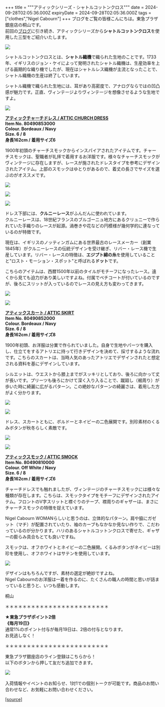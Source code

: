 +++
title = """アティックシリーズ - シャトルコットンクロス"""
date = 2024-09-28T02:05:36.000Z
expiryDate = 2024-09-28T02:05:36.000Z
tags = ["clothes","Nigel Cabourn"]
+++
ブログをご覧の皆様こんにちは。東急プラザ銀座店の桐山です。  
前回の[ブログ](https://cabourn.jp/blogs/shop-info/tokyuplazaginza20240913)に引き続き、アティックシリーズから**シャトルコットンクロス**を使用した三型をご紹介いたします。

![](https://cdn.shopify.com/s/files/1/0094/9295/5196/files/IMG_9108_00d20e7b-18f9-4f31-87e9-fc364e0b92f6_480x480.jpg?v=1727318067)

シャトルコットンクロスとは、**シャトル織機**で織られた生地のことです。1733年、イギリスのジョン・ケイによって発明されたシャトル織機は、生産効率を上げる画期的な織り機でしたが、現在はシャトルレス織機が主流となったことで、シャトル織機の生産は終了しています。

シャトル織機で織られた生地には、耳があり高密度で、アナログならではの凹凸感が魅力です。正直、ヴィンテージよりヴィンテージを想像させるような生地ですよ。

![](https://cdn.shopify.com/s/files/1/0094/9295/5196/files/IMG_8984_155b234e-87d0-4a71-ac2a-358134822462_480x480.jpg?v=1727010600)

[**アティックチャーチドレス / ATTIC CHURCH DRESS**](https://cabourn.jp/products/80490853000)  
**Item No. 80490853000**  
**Colour. Bordeaux / Navy**  
**Size. 6 / 8**  
**身長162cm / 着用サイズ6**

1900年初頭のチャーチスモックからインスパイアされたアイテムです。チャーチスモックは、聖職者が礼拝で着用するお洋服です。様々なチャーチスモックがヴィンテージに存在しますが、レースが施されたドレスタイプを参考にデザインされたアイテム。上部のスモックはゆとりがあるので、着丈の長さでサイズを選ぶのがオススメです。

![](https://cdn.shopify.com/s/files/1/0094/9295/5196/files/ATTIC_CHURCH_DRESS_480x480.jpg?v=1726918611)

![](https://cdn.shopify.com/s/files/1/0094/9295/5196/files/IMG_8971_2d0e07c4-4efe-41f6-b6aa-2da2f855c333_480x480.jpg?v=1727010733)

![](https://cdn.shopify.com/s/files/1/0094/9295/5196/files/IMG_8913_70591eb1-2480-4d17-9e5e-b85b2eab78eb_480x480.jpg?v=1727010596)

ドレス下部には、**クルニーレース**がふんだんに使われています。  
クルニーレースは、18世紀フランスのブルゴーニュ地方にあるクリュニーで作られていた手織りのレースが起源。渦巻きや花などの円模様が幾何学的に連なっているのが特徴です。  
  
現在は、イギリスのノッティンガムにある世界最古のレースメーカー（創業1845年）がクルニーレースの伝統デザインを受け継ぎ、リバー・レース機で生産しています。リバー・レースの特徴は、**エジプト綿の糸**を使用していることと"ロスト・モーション・スポット"と呼ばれる**ドット**です。  
  
こちらのアイテムは、西暦1500年以前のタイルがモチーフになったレース。遠くから見ても迫力があり美しいですよね。付属でペチコートが付いているのですが、後ろにスリットが入っているのでレースの見え方も変わってきます。

![](https://cdn.shopify.com/s/files/1/0094/9295/5196/files/IMG_8887_d18c502d-2c05-435a-80a0-65f6a86aea57_480x480.jpg?v=1727010446)

![](https://cdn.shopify.com/s/files/1/0094/9295/5196/files/IMG_8839_480x480.jpg?v=1727010446)

[**アティックスカート / ATTIC SKIRT**](https://cabourn.jp/products/80490852000)  
**Item No. 80490852000**  
**Colour. Bordeaux / Navy**  
**Size. 6 / 8**  
**身長162cm / 着用サイズ8**

1900年初頭、お洋服は分業で作られていました。自身で生地やパーツを購入し、仕立てをするアトリエに持って行きデザインを決めて、採寸するような流れです。こちらのスカートは、当時人気のあったアトリエでデザインされたと想定される資料を基にデザインしています。

シルエットは、ウエストから膝上までがスッキリとしており、後ろに向かって丈が長いです。プリーツも後ろにかけて深く入り入ることで、蹴廻し（裾周り）が歩いた時に綺麗に広がるパターン。この絶妙なパターンの綺麗さは、着用した方がよく分かります。

![](https://cdn.shopify.com/s/files/1/0094/9295/5196/files/IMG_8890_a26df320-a409-48fc-96d1-6bd55308e502_480x480.jpg?v=1727010446)

![](https://cdn.shopify.com/s/files/1/0094/9295/5196/files/ATTIC_SKIRT_480x480.jpg?v=1726918611)

ドレス、スカートともに、ボルドーとネイビーの二色展開です。別珍素材のくるみボタンが秋冬らしく素敵です。

![](https://cdn.shopify.com/s/files/1/0094/9295/5196/files/IMG_9132_480x480.jpg?v=1727345093)

![](https://cdn.shopify.com/s/files/1/0094/9295/5196/files/IMG_9122_480x480.jpg?v=1727345093)

**[アティックスモック / ATTIC SMOCK](https://cabourn.jp/products/80490810000)  
Item No. 80490810000  
Colour. Off White / Navy  
Size. 6 / 8  
身長162cm / 着用サイズ6**

チャーチドレスでも触れましたが、ヴィンテージのチャーチスモックには様々な種類が存在します。こちらは、スモックタイプをモチーフにデザインされたアイテム。フロントのV字スリットと襟ぐりのテープ、襟周りのギャザーは、まさにチャーチスモックの特徴を捉えています。  
  
Nigel Cabourn WOMANらしいと思うのは、立体的なパターン。肩や脇にガゼット（マチ）が配置されていたり、袖のカーブもなかなか見ない作りで、こだわっているのが分かります。ハリのあるシャトルコットンクロスで寄せた、ギャザーの膨らみ具合もとても良いですね。  
  
スモックは、オフホワイトとネイビーの二色展開。くるみボタンがネイビーは別珍を使用し、オフホワイトはサテンを使用しています。

![](https://cdn.shopify.com/s/files/1/0094/9295/5196/files/ATTIC_SMOCK_480x480.jpg?v=1726918611)

デザインはもちろんですが、素材の選定が絶妙ですよね。  
Nigel Cabournのお洋服は一着を作るのに、たくさんの職人の時間と思いが詰まっていると思うと、いつも感動します。

桐山

＊＊＊＊＊＊＊＊＊＊＊＊＊＊＊＊＊＊＊＊＊＊＊＊  
  
**★東急プラザポイント2倍  
《毎月19日》**  
通常1%のポイント付与が毎月19日は、2倍の付与となります。  
お見逃しなく！  
  
＊＊＊＊＊＊＊＊＊＊＊＊＊＊＊＊＊＊＊＊＊＊＊＊

東急プラザ銀座店のライン登録はこちらから！  
以下のボタンから押して友だち追加できます。 

[![](https://scdn.line-apps.com/n/line_add_friends/btn/ja.png)](https://lin.ee/BYB8FHk) 

入荷情報やイベントのお知らせ、1対1での個別トークが可能です。商品のお問い合わせなど、お気軽にお問い合わせください。

[[source]](https://cabourn.jp/blogs/shop-info/tokyuplazaginza20240928)

